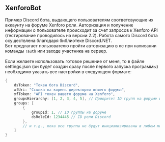 ## XenforoBot
Пример Discord бота, выдающего пользователям соответсвующие их аккаунту на форуме Xenforo роли. Авторизация и получение информации о пользователе происходит за счет запросов к Xenforo API (тестирование проводилось на версии 2.2). Работа самого Discord бота осуществлена благодаря библиотеке Discord.NET.
<br>Бот предлагает пользователю пройти авторизацию в лс при написании команды `!auth` или заходе участника на сервер.</br>
<br>Если желаете использовать готовое решение от меня, то в файле settings.json (он будет создан сразу после первого запуска программы) необходимо указать все настройки в следующем формате:</br>
```csharp
{
    dsToken: "Токен бота Discord",
    xfUri: "Ссылка на корень директории впшего форума",
    xfToken: "API токен вашего форума на Xenforo",
    groupsHierarchy: [1, 2, 3, 4, 5], // Приоритет ID групп на форуме в порядке возрастания
    groups: [
        {
            groupId: 1, // ID группы на форуме
            dsRoleId: 1234445 // ID роли Discord
        },
        // и т.д., пока все группы не будут инициализированы в любом порядке
    ]
}
```
